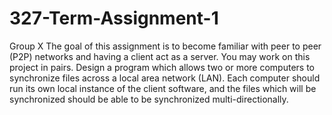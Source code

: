 # 327-Term-Assignment-1
Group X
The goal of this assignment is to become familiar with peer to peer (P2P)
networks and having a client act as a server. You may work on this project in pairs.
Design a program which allows two or more computers to synchronize files across a local area network
(LAN). Each computer should run its own local instance of the client software, and the files which will be
synchronized should be able to be synchronized multi-directionally.
